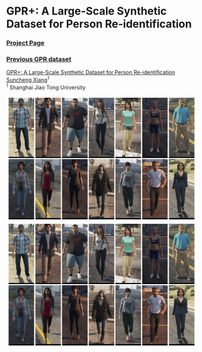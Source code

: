 # GPR+: A Large-Scale Synthetic Dataset for Person Re-identification

### [Project Page](https://JeremyXSC.github.io/GPR/) 

### [Previous GPR dataset](https://ieeexplore.ieee.org/stamp/stamp.jsp?tp=&arnumber=9102822) 

[GPR+: A Large-Scale Synthetic Dataset for Person Re-identification](https://JeremyXSC.github.io/GPR/) <br>
 [Suncheng Xiang](https://JeremyXSC.github.io/)<sup>1</sup> <br>
 <sup>1</sup> Shanghai Jiao Tong University

<img src='images/GPR.png'/>

<div align="center">
    <img src="images/GPR.png">
</div> 